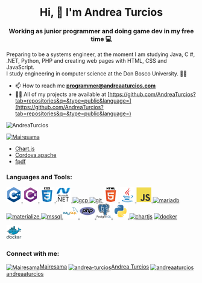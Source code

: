 <h1 align="center">  Hi, 👋 I'm Andrea Turcios </h1>
<h3 align="center"> Working as junior programmer and doing game dev in my free time 💻</h3>

Preparing to be a systems engineer, at the moment I am studying Java, C #, .NET, Python, PHP and creating web pages with HTML, CSS and JavaScript.
<br>
I study engineering in computer science at the Don Bosco University. 👨‍💻

- 📫 How to reach me **programmer@andreaaturcios.com**
- 👨‍💻 All of my projects are available at [https://github.com/AndreaTurcios?tab=repositories&q=&type=public&language=](https://github.com/AndreaTurcios?tab=repositories&q=&type=public&language=)

<p align="left"> <img src="https://komarev.com/ghpvc/?username=AndreaTurcios&label=Profile%20views&color=0e75b6&style=flat" alt="AndreaTurcios" /> </p>
<p align="left"> <a href="https://twitter.com/Mairesama" target="blank"><img src="https://img.shields.io/twitter/follow/Mairesama?logo=twitter&style=for-the-badge" alt="Mairesama" /></a></p>

* [Chart.js](https://www.chartjs.org/)
* [Cordova.apache](https://cordova.apache.org/) 
* [fpdf](http://www.fpdf.org/)

<h3 align="left">Languages and Tools:</h3>
<p align="left"> <a href="https://www.w3schools.com/cpp/" target="_blank"> <img src="https://raw.githubusercontent.com/devicons/devicon/master/icons/cplusplus/cplusplus-original.svg" alt="cplusplus" width="40" height="40"/> </a> <a href="https://www.w3schools.com/cs/" target="_blank"> <img src="https://raw.githubusercontent.com/devicons/devicon/master/icons/csharp/csharp-original.svg" alt="csharp" width="40" height="40"/> </a> <a href="https://www.w3schools.com/css/" target="_blank"> <img src="https://raw.githubusercontent.com/devicons/devicon/master/icons/css3/css3-original-wordmark.svg" alt="css3" width="40" height="40"/> </a> <a href="https://dotnet.microsoft.com/" target="_blank"> <img src="https://raw.githubusercontent.com/devicons/devicon/master/icons/dot-net/dot-net-original-wordmark.svg" alt="dotnet" width="40" height="40"/> </a> <a href="https://cloud.google.com" target="_blank"> <img src="https://www.vectorlogo.zone/logos/google_cloud/google_cloud-icon.svg" alt="gcp" width="40" height="40"/> </a> <a href="https://git-scm.com/" target="_blank"> <img src="https://www.vectorlogo.zone/logos/git-scm/git-scm-icon.svg" alt="git" width="40" height="40"/> </a> <a href="https://www.w3.org/html/" target="_blank"> <img src="https://raw.githubusercontent.com/devicons/devicon/master/icons/html5/html5-original-wordmark.svg" alt="html5" width="40" height="40"/> </a> <a href="https://www.java.com" target="_blank"> <img src="https://raw.githubusercontent.com/devicons/devicon/master/icons/java/java-original.svg" alt="java" width="40" height="40"/> </a> <a href="https://developer.mozilla.org/en-US/docs/Web/JavaScript" target="_blank"> <img src="https://raw.githubusercontent.com/devicons/devicon/master/icons/javascript/javascript-original.svg" alt="javascript" width="40" height="40"/> </a> <a href="https://mariadb.org/" target="_blank"> <img src="https://www.vectorlogo.zone/logos/mariadb/mariadb-icon.svg" alt="mariadb" width="40" height="40"/> </a> <a href="https://materializecss.com/" target="_blank"> <img src="https://raw.githubusercontent.com/prplx/svg-logos/5585531d45d294869c4eaab4d7cf2e9c167710a9/svg/materialize.svg" alt="materialize" width="40" height="40"/> </a> <a href="https://www.microsoft.com/en-us/sql-server" target="_blank"><img src="https://www.svgrepo.com/show/303229/microsoft-sql-server-logo.svg" alt="mssql" width="40" height="40"/> </a> <a href="https://www.mysql.com/" target="_blank"> <img src="https://raw.githubusercontent.com/devicons/devicon/master/icons/mysql/mysql-original-wordmark.svg" alt="mysql" width="40" height="40"/> </a> <a href="https://www.php.net" target="_blank"> <img src="https://raw.githubusercontent.com/devicons/devicon/master/icons/php/php-original.svg" alt="php" width="40" height="40"/> </a> <a href="https://www.postgresql.org" target="_blank"> <img src="https://raw.githubusercontent.com/devicons/devicon/master/icons/postgresql/postgresql-original-wordmark.svg" alt="postgresql" width="40" height="40"/> </a> <a href="https://www.python.org" target="_blank"> <img src="https://raw.githubusercontent.com/devicons/devicon/master/icons/python/python-original.svg" alt="python" width="40" height="40"/> </a> <a href="https://www.chartjs.org" target="_blank"> <img src="https://www.chartjs.org/media/logo-title.svg" alt="chartjs" width="40" height="40"/></a> <a href="https://nodejs.org/es/" target="_blank"> <img src="https://lh6.googleusercontent.com/proxy/RHjBRTqkFA6mU5L4KbOV8QoVlqCdY960ZfeHJDxaZioSPJFlACaHcmKQOrOwGgKp2St0K9RLAxcVis1U1SEYXAXJAUaJa2XI-la5-4u9pS14ZhiyH_ozLUx0nGSvQwVW93nBYhAf9uyxml4aN5czkslm04D42cfJ=s0-d" alt="docker" width="40" height="40"/> </a>  </p> <a href="https://www.docker.com/" target="_blank"> <img src="https://raw.githubusercontent.com/devicons/devicon/master/icons/docker/docker-original-wordmark.svg" alt="docker" width="40" height="40"/> </a>  </p>

<h3 align="left">Connect with me:</h3>
<p align="left">
<a href="https://twitter.com/Mairesama" target="blank"><img align="center" src="https://cdn.jsdelivr.net/npm/simple-icons@3.0.1/icons/twitter.svg" alt="Mairesama" height="30" width="40" />Mairesama</a>
<a href="https://linkedin.com/in/andrea-turcios-bb8932219/" target="blank"><img align="center" src="https://cdn.jsdelivr.net/npm/simple-icons@3.0.1/icons/linkedin.svg" alt="andrea-turcios" height="30" width="40" />Andrea Turcios</a>
<a href="https://instagram.com/andreaaturcios" target="blank"><img align="center" src="https://cdn.jsdelivr.net/npm/simple-icons@3.0.1/icons/instagram.svg" alt="andreaaturcios" height="30" width="40" />andreaaturcios</a>
</p>

